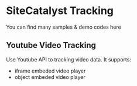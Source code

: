 <h1>SiteCatalyst Tracking</h1>
<p>You can find many samples & demo codes here</p>
<h2>Youtube Video Tracking</h2>
<p>Use Youtube API to tracking video data. It supports:</p>
<ul>
	<li>iframe embeded video player</li>
	<li>object embeded video player</li>
</ul>